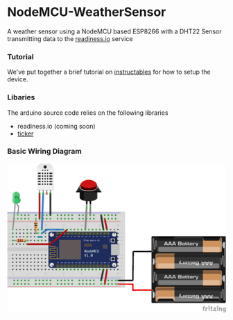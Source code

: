 # NodeMCU-WeatherSensor

A weather sensor using a NodeMCU based ESP8266 with a DHT22 Sensor transmitting data to the [readiness.io](https://readiness.io/) service

### Tutorial
We've put together a brief tutorial on  [instructables](https://www.instructables.com/id/NodeMCU-HumidityTemperature-Unit-1/) for how to setup the device.

### Libaries
The arduino source code relies on the following libraries
* readiness.io (coming soon)
* [ticker](https://github.com/esp8266/Arduino/tree/master/libraries/Ticker)


### Basic Wiring Diagram
![Image or Wiring Diagram](https://github.com/UNSWmir/NodeMCU-WeatherSensor/blob/master/WeatherSensor_bb.png)
